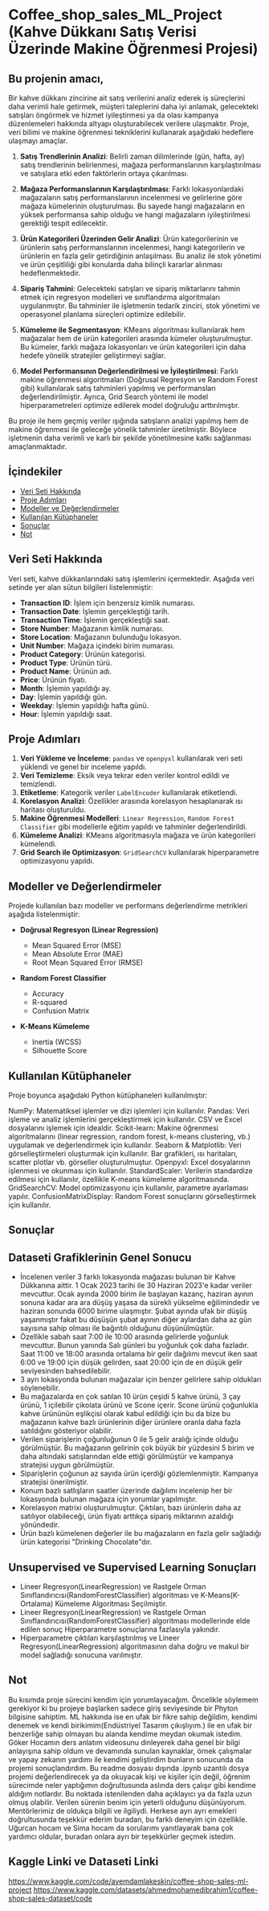 # Coffee_shop_sales_ML_Project (Kahve Dükkanı Satış Verisi Üzerinde Makine Öğrenmesi Projesi)

## Bu projenin amacı, 
Bir kahve dükkanı zincirine ait satış verilerini analiz ederek iş süreçlerini daha verimli hale getirmek, müşteri taleplerini daha iyi anlamak, gelecekteki satışları öngörmek ve hizmet iyileştirmesi ya da olası kampanya düzenlemeleri hakkında altyapı oluşturabilecek verilere ulaşmaktır. Proje, veri bilimi ve makine öğrenmesi tekniklerini kullanarak aşağıdaki hedeflere ulaşmayı amaçlar.

1. **Satış Trendlerinin Analizi**: Belirli zaman dilimlerinde (gün, hafta, ay) satış trendlerinin belirlenmesi, mağaza performanslarının karşılaştırılması ve satışlara etki eden faktörlerin ortaya çıkarılması.
   
2. **Mağaza Performanslarının Karşılaştırılması**: Farklı lokasyonlardaki mağazaların satış performanslarının incelenmesi ve gelirlerine göre mağaza kümelerinin oluşturulması. Bu sayede hangi mağazaların en yüksek performansa sahip olduğu ve hangi mağazaların iyileştirilmesi gerektiği tespit edilecektir.
   
3. **Ürün Kategorileri Üzerinden Gelir Analizi**: Ürün kategorilerinin ve ürünlerin satış performanslarının incelenmesi, hangi kategorilerin ve ürünlerin en fazla gelir getirdiğinin anlaşılması. Bu analiz ile stok yönetimi ve ürün çeşitliliği gibi konularda daha bilinçli kararlar alınması hedeflenmektedir.
   
4. **Sipariş Tahmini**: Gelecekteki satışları ve sipariş miktarlarını tahmin etmek için regresyon modelleri ve sınıflandırma algoritmaları uygulanmıştır. Bu tahminler ile işletmenin tedarik zinciri, stok yönetimi ve operasyonel planlama süreçleri optimize edilebilir.
   
5. **Kümeleme ile Segmentasyon**: KMeans algoritması kullanılarak hem mağazalar hem de ürün kategorileri arasında kümeler oluşturulmuştur. Bu kümeler, farklı mağaza lokasyonları ve ürün kategorileri için daha hedefe yönelik stratejiler geliştirmeyi sağlar.
   
6. **Model Performansının Değerlendirilmesi ve İyileştirilmesi**: Farklı makine öğrenmesi algoritmaları (Doğrusal Regresyon ve Random Forest gibi) kullanılarak satış tahminleri yapılmış ve performansları değerlendirilmiştir. Ayrıca, Grid Search yöntemi ile model hiperparametreleri optimize edilerek model doğruluğu arttırılmıştır.


Bu proje ile hem geçmiş veriler ışığında satışların analizi yapılmış hem de makine öğrenmesi ile geleceğe yönelik tahminler üretilmiştir. Böylece işletmenin daha verimli ve karlı bir şekilde yönetilmesine katkı sağlanması amaçlanmaktadır.

## İçindekiler

- [Veri Seti Hakkında](#veri-seti-hakkında)
- [Proje Adımları](#proje-adımları)
- [Modeller ve Değerlendirmeler](#modeller-ve-değerlendirmeler)
- [Kullanılan Kütüphaneler](#kullanılan-kütüphaneler)
- [Sonuçlar](#sonuçlar)
- [Not](#not)

## Veri Seti Hakkında
Veri seti, kahve dükkanlarındaki satış işlemlerini içermektedir. Aşağıda veri setinde yer alan sütun bilgileri listelenmiştir:

- **Transaction ID**: İşlem için benzersiz kimlik numarası.
- **Transaction Date**: İşlemin gerçekleştiği tarih.
- **Transaction Time**: İşlemin gerçekleştiği saat.
- **Store Number**: Mağazanın kimlik numarası.
- **Store Location**: Mağazanın bulunduğu lokasyon.
- **Unit Number**: Mağaza içindeki birim numarası.
- **Product Category**: Ürünün kategorisi.
- **Product Type**: Ürünün türü.
- **Product Name**: Ürünün adı.
- **Price**: Ürünün fiyatı.
- **Month**: İşlemin yapıldığı ay.
- **Day**: İşlemin yapıldığı gün.
- **Weekday**: İşlemin yapıldığı hafta günü.
- **Hour**: İşlemin yapıldığı saat.

## Proje Adımları
1. **Veri Yükleme ve İnceleme**: `pandas` ve `openpyxl` kullanılarak veri seti yüklendi ve genel bir inceleme yapıldı.
2. **Veri Temizleme**: Eksik veya tekrar eden veriler kontrol edildi ve temizlendi.
3. **Etiketleme**: Kategorik veriler `LabelEncoder` kullanılarak etiketlendi.
4. **Korelasyon Analizi**: Özellikler arasında korelasyon hesaplanarak ısı haritası oluşturuldu.
5. **Makine Öğrenmesi Modelleri**: `Linear Regression`, `Random Forest Classifier` gibi modellerle eğitim yapıldı ve tahminler değerlendirildi.
6. **Kümeleme Analizi**: KMeans algoritmasıyla mağaza ve ürün kategorileri kümelendi.
7. **Grid Search ile Optimizasyon**: `GridSearchCV` kullanılarak hiperparametre optimizasyonu yapıldı.

## Modeller ve Değerlendirmeler
Projede kullanılan bazı modeller ve performans değerlendirme metrikleri aşağıda listelenmiştir:

- **Doğrusal Regresyon (Linear Regression)**
  - Mean Squared Error (MSE)
  - Mean Absolute Error (MAE)
  - Root Mean Squared Error (RMSE)
  
- **Random Forest Classifier**
  - Accuracy
  - R-squared
  - Confusion Matrix
  
- **K-Means Kümeleme**
  - Inertia (WCSS)
  - Silhouette Score

## Kullanılan Kütüphaneler
Proje boyunca aşağıdaki Python kütüphaneleri kullanılmıştır:

NumPy: Matematiksel işlemler ve dizi işlemleri için kullanılır.
Pandas: Veri işleme ve analiz işlemlerini gerçekleştirmek için kullanılır. CSV ve Excel dosyalarını işlemek için idealdir.
Scikit-learn: Makine öğrenmesi algoritmalarını (linear regression, random forest, k-means clustering, vb.) uygulamak ve değerlendirmek için kullanılır.
Seaborn & Matplotlib: Veri görselleştirmeleri oluşturmak için kullanılır. Bar grafikleri, ısı haritaları, scatter plotlar vb. görseller oluşturulmuştur.
Openpyxl: Excel dosyalarının işlenmesi ve okunması için kullanılır.
StandardScaler: Verilerin standardize edilmesi için kullanılır, özellikle K-means kümeleme algoritmasında.
GridSearchCV: Model optimizasyonu için kullanılır, parametre ayarlaması yapılır.
ConfusionMatrixDisplay: Random Forest sonuçlarını görselleştirmek için kullanılır.

## Sonuçlar

## Dataseti Grafiklerinin Genel Sonucu

- İncelenen veriler 3 farklı lokasyonda mağazası bulunan bir Kahve Dükkanına aittir. 1 Ocak 2023 tarihi ile 30 Haziran 2023'e kadar veriler mevcuttur.
Ocak ayında 2000 birim ile başlayan kazanç, haziran ayının sonuna kadar ara ara düşüş yaşasa da sürekli yükselme eğilimindedir ve haziran sonunda 6000 birime ulaşmıştır.
Şubat ayında ufak bir düşüş yaşanmıştır fakat bu düşüşün şubat ayının diğer aylardan daha az gün sayısına sahip olması ile bağıntılı olduğunu düşünülmüştür.
- Özellikle sabah saat 7:00 ile 10:00 arasında gelirlerde yoğunluk mevcuttur. Bunun yanında Salı günleri bu yoğunluk çok daha fazladır. Saat 11:00 ve 18:00 arasında ortalama bir gelir dağılımı mevcut iken saat 6:00 ve 19:00 için düşük gelirden, saat 20:00 için de en düşük gelir seviyesinden bahsedilebilir.
- 3 ayrı lokasyonda bulunan mağazalar için benzer gelirlere sahip oldukları söylenebilir.
- Bu mağazalarda en çok satılan 10 ürün çeşidi 5 kahve ürünü, 3 çay ürünü, 1 içilebilir çikolata ürünü ve Scone içerir. Scone ürünü çoğunlukla kahve ürününün eşlikçisi olarak kabul edildiği için bu da bize bu mağazanın kahve bazlı ürünlerinin diğer ürünlere oranla daha fazla satıldığını gösteriyor olabilir.
- Verilen siparişlerin çoğunluğunun 0 ile 5 gelir aralığı içinde olduğu görülmüştür. Bu mağazanın gelirinin çok büyük bir yüzdesini 5 birim ve daha altındaki satışlarından elde ettiği görülmüştür ve kampanya stratejisi uygun görülmüştür.
- Siparişlerin çoğunun az sayıda ürün içerdiği gözlemlenmiştir. Kampanya stratejisi önerilmiştir.
- Konum bazlı satlışların saatler üzerinde dağılımı incelenip her bir lokasyonda bulunan mağaza için yorumlar yapılmıştır.
- Korelasyon matrixi oluşturulmuştur. Çıktıları, bazı ürünlerin daha az satılıyor olabileceği, ürün fiyatı arttıkça sipariş miktarının azaldığı yönündedir.
- Ürün bazlı kümelenen değerler ile bu mağazaların en fazla gelir sağladığı ürün kategorisi "Drinking Chocolate"dır.

## Unsupervised ve Supervised Learning Sonuçları

- Lineer Regresyon(LinearRegression) ve Rastgele Orman Sınıflandırıcısı(RandomForestClassifier) algoritması ve K-Means(K-Ortalama) Kümeleme Algoritması Seçilmiştir.
- Lineer Regresyon(LinearRegression) ve Rastgele Orman Sınıflandırıcısı(RandomForestClassifier) algoritması modellerinde elde edilen sonuç Hiperparametre sonuçlarına fazlasıyla yakındır.
- Hiperparametre çıktıları karşılaştırılmış ve Lineer Regresyon(LinearRegression) algoritmasının daha doğru ve makul bir model sağladığı sonucuna varılmıştır.

## Not

Bu kısımda proje sürecini kendim için yorumlayacağım.
Öncelikle söylemem gerekiyor ki bu projeye başlarken sadece giriş seviyesinde bir Phyton bilgisine sahiptim. ML hakkında ise en ufak bir fikre sahip değildim, kendimi denemek ve kendi birikimim(Endüstriyel Tasarım çıkışlıyım.) ile en ufak bir benzerliğe sahip olmayan bu alanda kendime meydan okumak istedim.
Göker Hocamın ders anlatım videosunu dinleyerek daha genel bir bilgi anlayışına sahip oldum ve devamında sunulan kaynaklar, örnek çalışmalar ve yapay zekanın yardımı ile kendimi geliştirdim bunların sonucunda da projemi sonuçlandırdım.
Bu readme dosyası dışında .ipynb uzantılı dosya projemi değerlendirecek ya da okuyacak kişi ve kişiler için değil, öğrenim sürecimde neler yaptığımın doğrultusunda aslında ders çalışır gibi kendime aldığım notlardır. Bu noktada istenilenden daha açıklayıcı ya da fazla uzun olmuş olabilir.
Verilen sürenin benim için yeterli olduğunu düşünüyorum. Mentörlerimiz de oldukça bilgili ve ilgiliydi. Herkese ayrı ayrı emekleri doğrultusunda teşekkür ederim buradan, bu farklı deneyim için özellikle. Uğurcan hocam ve Sima hocam da sorularımı yanıtlayarak bana çok yardımcı oldular, buradan onlara ayrı bir teşekkürler geçmek istedim.

## Kaggle Linki ve Dataseti Linki

https://www.kaggle.com/code/ayemdamlakeskin/coffee-shop-sales-ml-project
https://www.kaggle.com/datasets/ahmedmohamedibrahim1/coffee-shop-sales-dataset/code

